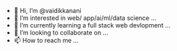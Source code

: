 - 👋 Hi, I’m @vaidikkanani
- 👀 I’m interested in web/ app/ai/ml/data science ...
- 🌱 I’m currently learning a full stack web devlopment ...
- 💞️ I’m looking to collaborate on ...
- 📫 How to reach me ...

<!---
vaidikkanani/vaidikkanani is a ✨ special ✨ repository because its `README.md` (this file) appears on your GitHub profile.
You can click the Preview link to take a look at your changes.
--->
